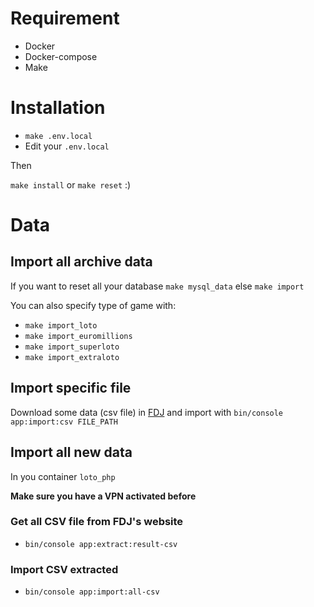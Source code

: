 # Requirement

- Docker
- Docker-compose
- Make

# Installation
- `make .env.local`
- Edit your ``.env.local``

Then

`make install` or `make reset` :)

# Data
## Import all archive data
If you want to reset all your database
`make mysql_data` else `make import`

You can also specify type of game with:

- `make import_loto`
- `make import_euromillions`
- `make import_superloto`
- `make import_extraloto`

## Import specific file
Download some data (csv file) in [FDJ](https://www.fdj.fr/jeux-de-tirage/loto/historique) and import with ``bin/console app:import:csv FILE_PATH``


## Import all new data
In you container `loto_php`

**Make sure you have a VPN activated before**
### Get all CSV file from FDJ's website
- `bin/console app:extract:result-csv`
### Import CSV extracted
- `bin/console app:import:all-csv`
